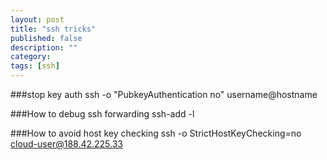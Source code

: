 ```yaml
---
layout: post
title: "ssh tricks"
published: false
description: ""
category: 
tags: [ssh]
---
```


###stop key auth
ssh -o "PubkeyAuthentication no" username@hostname

###How to debug ssh forwarding
ssh-add -l

###How to avoid host key checking
ssh -o StrictHostKeyChecking=no cloud-user@188.42.225.33
